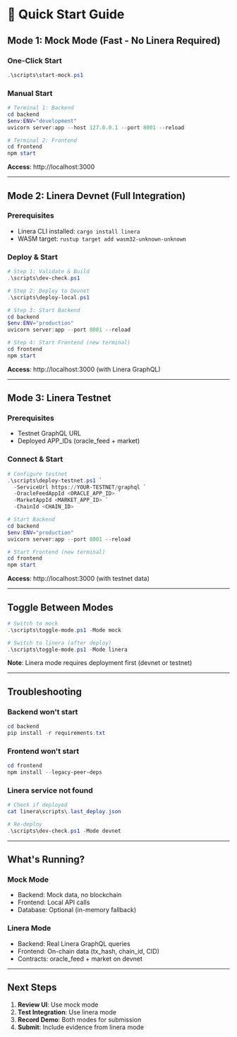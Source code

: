 # 🚀 Quick Start Guide

## Mode 1: Mock Mode (Fast - No Linera Required)

### One-Click Start
```powershell
.\scripts\start-mock.ps1
```

### Manual Start
```powershell
# Terminal 1: Backend
cd backend
$env:ENV="development"
uvicorn server:app --host 127.0.0.1 --port 8001 --reload

# Terminal 2: Frontend
cd frontend
npm start
```

**Access**: http://localhost:3000

---

## Mode 2: Linera Devnet (Full Integration)

### Prerequisites
- Linera CLI installed: `cargo install linera`
- WASM target: `rustup target add wasm32-unknown-unknown`

### Deploy & Start
```powershell
# Step 1: Validate & Build
.\scripts\dev-check.ps1

# Step 2: Deploy to Devnet
.\scripts\deploy-local.ps1

# Step 3: Start Backend
cd backend
$env:ENV="production"
uvicorn server:app --port 8001 --reload

# Step 4: Start Frontend (new terminal)
cd frontend
npm start
```

**Access**: http://localhost:3000 (with Linera GraphQL)

---

## Mode 3: Linera Testnet

### Prerequisites
- Testnet GraphQL URL
- Deployed APP_IDs (oracle_feed + market)

### Connect & Start
```powershell
# Configure testnet
.\scripts\deploy-testnet.ps1 `
  -ServiceUrl https://YOUR-TESTNET/graphql `
  -OracleFeedAppId <ORACLE_APP_ID> `
  -MarketAppId <MARKET_APP_ID> `
  -ChainId <CHAIN_ID>

# Start Backend
cd backend
$env:ENV="production"
uvicorn server:app --port 8001 --reload

# Start Frontend (new terminal)
cd frontend
npm start
```

**Access**: http://localhost:3000 (with testnet data)

---

## Toggle Between Modes

```powershell
# Switch to mock
.\scripts\toggle-mode.ps1 -Mode mock

# Switch to linera (after deploy)
.\scripts\toggle-mode.ps1 -Mode linera
```

**Note**: Linera mode requires deployment first (devnet or testnet)

---

## Troubleshooting

### Backend won't start
```powershell
cd backend
pip install -r requirements.txt
```

### Frontend won't start
```powershell
cd frontend
npm install --legacy-peer-deps
```

### Linera service not found
```powershell
# Check if deployed
cat linera\scripts\.last_deploy.json

# Re-deploy
.\scripts\dev-check.ps1 -Mode devnet
```

---

## What's Running?

### Mock Mode
- Backend: Mock data, no blockchain
- Frontend: Local API calls
- Database: Optional (in-memory fallback)

### Linera Mode
- Backend: Real Linera GraphQL queries
- Frontend: On-chain data (tx_hash, chain_id, CID)
- Contracts: oracle_feed + market on devnet

---

## Next Steps

1. **Review UI**: Use mock mode
2. **Test Integration**: Use linera mode
3. **Record Demo**: Both modes for submission
4. **Submit**: Include evidence from linera mode
